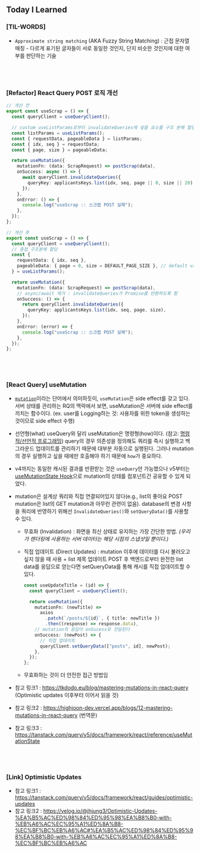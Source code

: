 ## Today I Learned

### [TIL-WORDS]

- `Approximate string matching` (AKA Fuzzy String Matching) : 근접 문자열 매칭 - 다르게 표기된 글자들이 서로 동일한 것인지, 단지 비슷한 것인지에 대한 여부를 판단하는 기술

## <br />

### [Refactor] React Query POST 로직 개선

```ts
// 개선 전
export const useScrap = () => {
  const queryClient = useQueryClient();

  // custom useListParams로부터 invalidateQueries에 넣을 요소를 구조 분해 할당 중
  const listParams = useListParams();
  const { requestData, pageableData } = listParams;
  const { idx, seq } = requestData;
  const { page, size } = pageableData;

  return useMutation({
    mutationFn: (data: ScrapRequest) => postScrap(data),
    onSuccess: async () => {
      await queryClient.invalidateQueries({
        queryKey: applicantsKeys.list(idx, seq, page || 0, size || 20),
      });
    },
    onError: () => {
      console.log("useScrap :: 스크랩 POST 실패");
    },
  });
};
```

```ts
// 개선 후
export const useScrap = () => {
  const queryClient = useQueryClient();
  // 중첩 구조분해 할당
  const {
    requestData: { idx, seq },
    pageableData: { page = 0, size = DEFAULT_PAGE_SIZE }, // default value는 상수화
  } = useListParams();

  return useMutation({
    mutationFn: (data: ScrapRequest) => postScrap(data),
    // async/await 제거 : invalidateQueries가 Promise를 반환하도록 함
    onSuccess: () => {
      return queryClient.invalidateQueries({
        queryKey: applicantsKeys.list(idx, seq, page, size),
      });
    },
    onError: (error) => {
      console.log("useScrap :: 스크랩 POST 실패");
    },
  });
};
```

## <br />

### [React Query] useMutation

- [`mutation`](../2407/240704.md#TIL-WORDS)이라는 단어에서 의미하듯이, `useMutation`은 side effect를 갖고 있다. 서버 상태를 관리하는 RQ의 맥락에서 보면, useMutation은 서버에 side effect를 끼치는 함수이다. (ex. user를 Logging하는 것: 사용자를 위한 token을 생성하는 것이므로 side effect 수행)

- 선언형(what) useQuery와 달리 useMutation은 명령형(how)이다. (참고: [명령적/선언적 프로그래밍](../2407/240704.md#programming-imperative명령적-vs-declarative선언적-프로그래밍)) query의 경우 의존성을 정의해도 쿼리를 즉시 실행하고 백그라운드 업데이트를 관리하기 때문에 대부분 자동으로 실행된다. 그러나 mutation의 경우 실행하고 싶을 때에만 호출해야 하기 때문에 `how`가 중요하다.

- v4까지는 동일한 캐시된 결과를 반환받는 것은 `useQuery`만 가능했으나 v5부터는 [useMutationState Hook](https://tanstack.com/query/v5/docs/framework/react/reference/useMutationState)으로 mutation의 상태를 컴포넌트간 공유할 수 있게 되었다.

- mutation은 설계상 쿼리와 직접 연결되어있지 않다(e.g., list의 좋아요 POST mutation은 list의 GET mutation과 아무런 관련이 없음). database의 변경 사항을 쿼리에 반영하기 위해선 `InvalidateQueries()`와 `setQueryData()`를 사용할 수 있다.

  - 무효화 (Invalidation) : 화면을 최신 상태로 유지하는 가장 간단한 방법. <i>(우리가 렌더링에 사용하는 서버 데이터는 해당 시점의 스냅샷일 뿐이다.)</i>
  - 직접 업데이트 (Direct Updates) : mutation 이후에 데이터를 다시 불러오고 싶지 않을 때 사용 + list 제목 업데이트 POST 후 백엔드로부터 완전한 list data를 응답으로 얻는다면 setQueryData를 통해 캐시를 직접 업데이트할 수 있다.

    ```ts
    const useUpdateTitle = (id) => {
      const queryClient = useQueryClient();

      return useMutation({
        mutationFn: (newTitle) =>
          axios
            .patch(`/posts/${id}`, { title: newTitle })
            .then((response) => response.data),
        // mutation의 응답이 onSucess로 전달된다
        onSuccess: (newPost) => {
          // 직접 업데이트
          queryClient.setQueryData(["posts", id], newPost);
        },
      });
    };
    ```

  - 무효화하는 것이 더 안전한 접근 방법임

- 참고 링크1 : https://tkdodo.eu/blog/mastering-mutations-in-react-query (Optimistic updates 이후부터 이어서 읽을 것)
- 참고 링크2 : https://highjoon-dev.vercel.app/blogs/12-mastering-mutations-in-react-query (번역문)
- 참고 링크3 : https://tanstack.com/query/v5/docs/framework/react/reference/useMutationState

## <br />

### [Link] Optimistic Updates

- 참고 링크1 : https://tanstack.com/query/v5/docs/framework/react/guides/optimistic-updates
- 참고 링크2 : https://velog.io/@jhjung3/Optimistic-Updates-%EA%B5%AC%ED%98%84%ED%95%98%EA%B8%B0-with-%EB%A6%AC%EC%95%A1%ED%8A%B8-%EC%BF%BC%EB%A6%AC#%EA%B5%AC%ED%98%84%ED%95%98%EA%B8%B0-with-%EB%A6%AC%EC%95%A1%ED%8A%B8-%EC%BF%BC%EB%A6%AC
